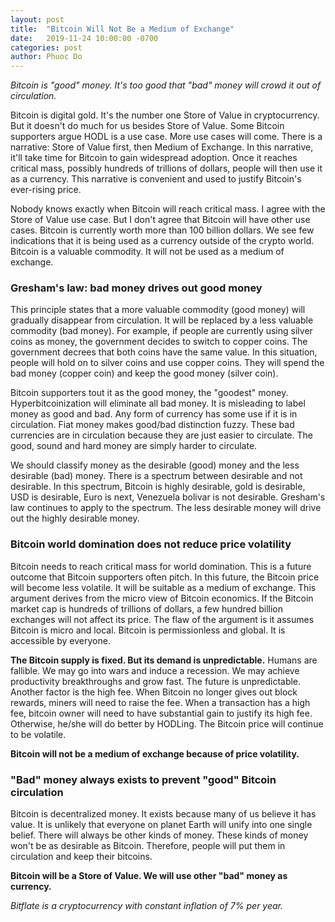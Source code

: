 ```yaml
---
layout: post
title:  "Bitcoin Will Not Be a Medium of Exchange"
date:   2019-11-24 10:00:00 -0700
categories: post
author: Phuoc Do
---
```


*Bitcoin is "good" money. It's too good that "bad" money will crowd it out of circulation.*

Bitcoin is digital gold. It's the number one Store of Value in cryptocurrency. But it doesn't do much for us besides Store of Value. Some Bitcoin supporters argue HODL is a use case. More use cases will come. There is a narrative: Store of Value first, then Medium of Exchange. In this narrative, it'll take time for Bitcoin to gain widespread adoption. Once it reaches critical mass, possibly hundreds of trillions of dollars, people will then use it as a currency. This narrative is convenient and used to justify Bitcoin's ever-rising price.

Nobody knows exactly when Bitcoin will reach critical mass. I agree with the Store of Value use case. But I don't agree that Bitcoin will have other use cases. Bitcoin is currently worth more than 100 billion dollars. We see few indications that it is being used as a currency outside of the crypto world. Bitcoin is a valuable commodity. It will not be used as a medium of exchange.

### Gresham's law: bad money drives out good money

This principle states that a more valuable commodity (good money) will gradually disappear from circulation. It will be replaced by a less valuable commodity (bad money). For example, if people are currently using silver coins as money, the government decides to switch to copper coins. The government decrees that both coins have the same value. In this situation, people will hold on to silver coins and use copper coins. They will spend the bad money (copper coin) and keep the good money (silver coin).

Bitcoin supporters tout it as the good money, the "goodest" money. Hyperbitcoinization will eliminate all bad money. It is misleading to label money as good and bad. Any form of currency has some use if it is in circulation. Fiat money makes good/bad distinction fuzzy. These bad currencies are in circulation because they are just easier to circulate. The good, sound and hard money are simply harder to circulate.

We should classify money as the desirable (good) money and the less desirable (bad) money. There is a spectrum between desirable and not desirable. In this spectrum, Bitcoin is highly desirable, gold is desirable, USD is desirable, Euro is next, Venezuela bolivar is not desirable. Gresham's law continues to apply to the spectrum. The less desirable money will drive out the highly desirable money.

### Bitcoin world domination does not reduce price volatility

Bitcoin needs to reach critical mass for world domination. This is a future outcome that Bitcoin supporters often pitch. In this future, the Bitcoin price will become less volatile. It will be suitable as a medium of exchange. This argument derives from the micro view of Bitcoin economics. If the Bitcoin market cap is hundreds of trillions of dollars, a few hundred billion exchanges will not affect its price. The flaw of the argument is it assumes Bitcoin is micro and local. Bitcoin is permissionless and global. It is accessible by everyone.

**The Bitcoin supply is fixed. But its demand is unpredictable.** Humans are fallible. We may go into wars and induce a recession. We may achieve productivity breakthroughs and grow fast. The future is unpredictable. Another factor is the high fee. When Bitcoin no longer gives out block rewards, miners will need to raise the fee. When a transaction has a high fee, bitcoin owner will need to have substantial gain to justify its high fee. Otherwise, he/she will do better by HODLing. The Bitcoin price will continue to be volatile.

**Bitcoin will not be a medium of exchange because of price volatility.**

### "Bad" money always exists to prevent "good" Bitcoin circulation

Bitcoin is decentralized money. It exists because many of us believe it has value. It is unlikely that everyone on planet Earth will unify into one single belief. There will always be other kinds of money. These kinds of money won't be as desirable as Bitcoin. Therefore, people will put them in circulation and keep their bitcoins.

**Bitcoin will be a Store of Value. We will use other "bad" money as currency.**

*Bitflate is a cryptocurrency with constant inflation of 7% per year.*